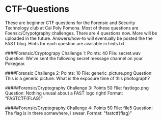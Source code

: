 # CTF-Questions
These are beginner CTF questions for the Forensic and Security Technology club at Cal Poly Pomona.
Most of these questions are Foensic/Crypotgraphy challenges. There are 4 questions now. More will be uploaded in the future.
Answers/how-to will eventually be posted the the FAST blog. Hints for each question are available in hints.txt

####Forensic/Cryptograpy Challenge 1:
Points: 40
File: secret.wav
Question: We've sent the following secret message channel on your Pokegear.

####Forensic Challenge 2:
Points: 10
File: generic_picture.png
Question: This is a generic picture. What is the exposure time of this photograph?

#####Forensic/Cryptography Challenge 3:
Points 50
File: fastlogo.png
Question: Nothing unusal about a FAST logo right! Format: "FASTCTF{FLAG}"

#####Forensic/Cryptography Challenge 4:
Points 50
File: file5
Question: The flag is in there somewhere, I swear. Format: "fastctf{flag}"

